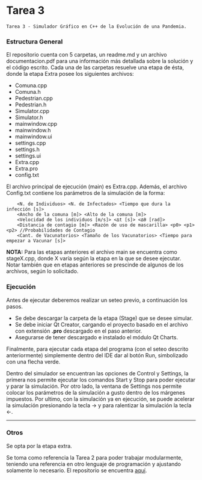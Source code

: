 # Tarea 3

	Tarea 3 - Simulador Gráfico en C++ de la Evolución de una Pandemia.

### Estructura General

El repositorio cuenta con 5 carpetas, un readme.md y un archivo documentacion.pdf para una información más detallada sobre la solución y el código escrito. Cada una de las carpetas resuelve una etapa de ésta, donde la etapa Extra posee los siguientes archivos:

- Comuna.cpp
- Comuna.h
- Pedestrian.cpp
- Pedestrian.h
- Simulator.cpp
- Simulator.h
- mainwindow.cpp
- mainwindow.h
- mainwindow.ui
- settings.cpp
- settings.h
- settings.ui
- Extra.cpp
- Extra.pro
- config.txt

El archivo principal de ejecución (main) es Extra.cpp. Además, el archivo Config.txt contiene los parámetros de la simulación de la forma:

		<N. de Individuos> <N. de Infectados> <Tiempo que dura la infección [s]> 
		<Ancho de la comuna [m]> <Alto de la comuna [m]>
		<Velocidad de los individuos [m/s]> <∆t [s]> <∆θ [rad]>
		<Distancia de contagio [m]> <Razón de uso de mascarilla> <p0> <p1> <p2> //Probabilidades de Contagio
		<Cant. de Vacunatorios> <Tamaño de los Vacunatorios> <Tiempo para empezar a Vacunar [s]>

**NOTA:** Para las etapas anteriores el archivo main se encuentra como stageX.cpp, donde X varía según la etapa en la que se desee ejecutar. Notar también que en etapas anteriores se prescinde de algunos de los archivos, según lo solicitado.

### Ejecución

Antes de ejecutar deberemos realizar un seteo previo, a continuación los pasos. 

- Se debe descargar la carpeta de la etapa (Stage) que se desee simular.
- Se debe iniciar Qt Creator, cargando el proyecto basado en el archivo con extensión **.pro** descargado en el paso anterior.
- Asegurarse de tener descargado e instalado el módulo Qt Charts. 

Finalmente, para ejecutar cada etapa del programa (con el seteo descrito anteriormente) simplemente dentro del IDE dar al botón Run, simbolizado con una flecha verde.

Dentro del simulador se encuentran las opciones de Control y Settings, la primera nos permite ejecutar los comandos Start y Stop para poder ejecutar y parar la simulación. Por otro lado, la ventana de Settings nos permite colocar los parámetros de la simulación a gusto dentro de los márgenes impuestos. Por ultimo, con la simulación ya en ejecución, se puede acelerar la simulación presionando la tecla &#8594; y para ralentizar la simulación la tecla &#8592;.

---
### Otros
  Se opta por la etapa extra.

  Se toma como referencia la Tarea 2 para poder trabajar modularmente, teniendo una referencia en otro lenguaje de programación y ajustando solamente lo necesario. El repositorio se encuentra [aquí](https://gitlab.com/gt12-elo329/andrade.miguel-cruces.manuel-pizarro.kevin-troncoso.pablo-tarea2.2021.1).
